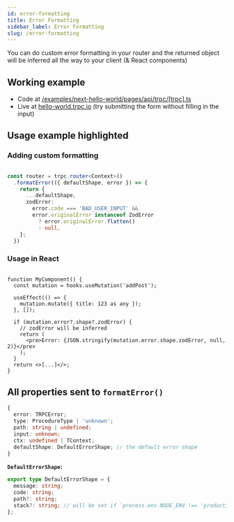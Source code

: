 ```yaml
---
id: error-formatting
title: Error Formatting
sidebar_label: Error Formatting
slug: /error-formatting
---
```


You can do custom error formatting in your router and the returned object will be inferred all the way to your client (& React components)


## Working example

- Code at [/examples/next-hello-world/pages/api/trpc/\[trpc\].ts](https://github.com/trpc/trpc/blob/main/examples/next-hello-world/pages/api/trpc/%5Btrpc%5D.ts)
- Live at [hello-world.trpc.io](https://hello-world.trpc.io) (try submitting the form without filling in the input)


## Usage example highlighted

### Adding custom formatting

```ts

const router = trpc.router<Context>()
  .formatError(({ defaultShape, error }) => {
    return {
      ...defaultShape,
      zodError:
        error.code === 'BAD_USER_INPUT' &&
        error.originalError instanceof ZodError
          ? error.originalError.flatten()
          : null,
    };
  })
```


### Usage in React

```tsx

function MyComponent() {
  const mutation = hooks.useMutation('addPost');

  useEffect(() => {
    mutation.mutate({ title: 123 as any });
  }, []);

  if (mutation.error?.shape?.zodError) {
    // zodError will be inferred
    return (
      <pre>Error: {JSON.stringify(mutation.error.shape.zodError, null, 2)}</pre>
    );
  }
  return <>[...]</>;
}
```


## All properties sent to `formatError()`

```ts
{
  error: TRPCError;
  type: ProcedureType | 'unknown';
  path: string | undefined;
  input: unknown;
  ctx: undefined | TContext;
  defaultShape: DefaultErrorShape; // the default error shape
}
```

**`DefaultErrorShape`:**

```ts
export type DefaultErrorShape = {
  message: string;
  code: string;
  path?: string;
  stack?: string; // will be set if `process.env.NODE_ENV !== 'production'`
};
```